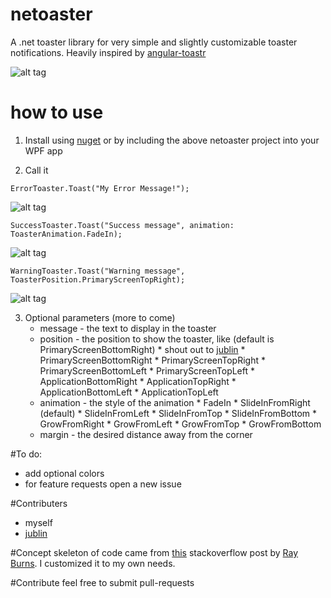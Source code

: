 # netoaster
A .net toaster library for very simple and slightly customizable toaster notifications.
Heavily inspired by [angular-toastr](https://github.com/Foxandxss/angular-toastr "angular-toastr")

![alt tag](http://i.imgur.com/yBZ11Pl.gif)

# how to use

1. Install using [nuget](https://www.nuget.org/packages/netoaster/1.0.6 "nuget") or by including the 
above netoaster project into your WPF app

2. Call it

```
ErrorToaster.Toast("My Error Message!");
``` 

![alt tag](https://raw.github.com/zachatrocity/netoaster/master/toasterdemoapp/error.png)

```
SuccessToaster.Toast("Success message", animation: ToasterAnimation.FadeIn);
```

![alt tag](https://raw.github.com/zachatrocity/netoaster/master/toasterdemoapp/success.png)

```
WarningToaster.Toast("Warning message", ToasterPosition.PrimaryScreenTopRight);
```

![alt tag](https://raw.github.com/zachatrocity/netoaster/master/toasterdemoapp/warning.png)

3. Optional parameters (more to come)
	* message - the text to display in the toaster
	* position - the position to show the toaster, like (default is PrimaryScreenBottomRight) 
    	  * shout out to [jublin](https://github.com/jublin) 
    	  * PrimaryScreenBottomRight
    	  * PrimaryScreenTopRight
    	  * PrimaryScreenBottomLeft
    	  * PrimaryScreenTopLeft
    	  * ApplicationBottomRight
    	  * ApplicationTopRight
    	  * ApplicationBottomLeft
    	  * ApplicationTopLeft
    * animation - the style of the animation
          * FadeIn
          * SlideInFromRight (default)
          * SlideInFromLeft
          * SlideInFromTop
          * SlideInFromBottom
          * GrowFromRight
          * GrowFromLeft
          * GrowFromTop
          * GrowFromBottom
	* margin - the desired distance away from the corner

#To do:
* add optional colors
* for feature requests open a new issue


#Contributers
* myself
* [jublin](https://github.com/jublin)
	
#Concept 
skeleton of code came from [this](http://stackoverflow.com/questions/3034741/create-popup-toaster-notifications-in-windows-with-net/3035755#3035755, "this") stackoverflow post
by [Ray Burns](http://stackoverflow.com/users/199245/ray-burns, "Ray Burns"). I customized it to my own needs.
			
			
#Contribute
feel free to submit pull-requests
